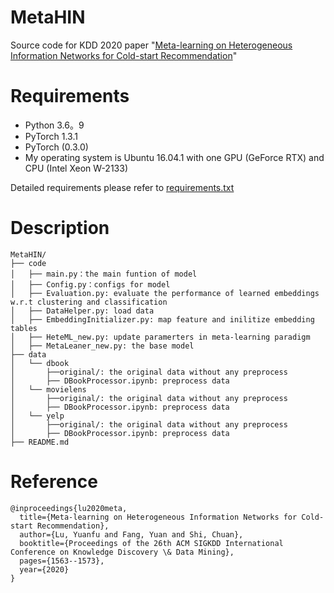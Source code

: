 # MetaHIN
Source code for KDD 2020 paper "[Meta-learning on Heterogeneous Information Networks for Cold-start Recommendation](https://yuanfulu.github.io/publication/KDD-MetaHIN.pdf)"


# Requirements

- Python 3.6。9
- PyTorch 1.3.1
- PyTorch (0.3.0)
- My operating system is Ubuntu 16.04.1 with one GPU (GeForce RTX) and CPU (Intel Xeon W-2133)

Detailed requirements please refer to [requirements.txt](https://github.com/rootlu/MetaHIN/blob/master/requirements.txt)

# Description

```
MetaHIN/
├── code
│   ├── main.py：the main funtion of model
│   ├── Config.py：configs for model
│   ├── Evaluation.py: evaluate the performance of learned embeddings w.r.t clustering and classification
│   ├── DataHelper.py: load data
│   ├── EmbeddingInitializer.py: map feature and inilitize embedding tables
│   ├── HeteML_new.py: update paramerters in meta-learning paradigm 
│   ├── MetaLeaner_new.py: the base model 
├── data
│   └── dbook
│       ├──original/: the original data without any preprocess
│       ├── DBookProcessor.ipynb: preprocess data 
│   └── movielens
│       ├──original/: the original data without any preprocess
│       ├── DBookProcessor.ipynb: preprocess data 
│   └── yelp
│       ├──original/: the original data without any preprocess
│       ├── DBookProcessor.ipynb: preprocess data 
├── README.md
```

# Reference

```
@inproceedings{lu2020meta,
  title={Meta-learning on Heterogeneous Information Networks for Cold-start Recommendation},
  author={Lu, Yuanfu and Fang, Yuan and Shi, Chuan},
  booktitle={Proceedings of the 26th ACM SIGKDD International Conference on Knowledge Discovery \& Data Mining},
  pages={1563--1573},
  year={2020}
}

```

